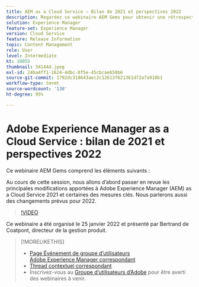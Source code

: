 ```yaml
---
title: AEM as a Cloud Service – Bilan de 2021 et perspectives 2022
description: Regardez ce webinaire AEM Gems pour obtenir une rétrospective d’AEM as a Cloud Service en 2021. Obtenez également une vue d’ensemble sur ce que vous réserve 2022.
solution: Experience Manager
feature-set: Experience Manager
version: Cloud Service
feature: Release Information
topic: Content Management
role: User
level: Intermediate
kt: 10055
thumbnail: 341444.jpeg
exl-id: 24ba4ff1-1624-4dbc-8f5e-45cbcae650b6
source-git-commit: 1792dc318643aec2c12613f621361d72a7a918b1
workflow-type: tm+mt
source-wordcount: '138'
ht-degree: 95%

---
```


# Adobe Experience Manager as a Cloud Service : bilan de 2021 et perspectives 2022

Ce webinaire AEM Gems comprend les éléments suivants :

Au cours de cette session, nous allons d’abord passer en revue les principales modifications apportées à Adobe Experience Manager (AEM) as a Cloud Service 2021 et certaines des mesures clés. Nous parlerons aussi des changements prévus pour 2022.

>[!VIDEO](https://video.tv.adobe.com/v/341444/?quality=12&learn=on)

Ce webinaire a été organisé le 25 janvier 2022 et présenté par Bertrand de Coatpont, directeur de la gestion produit.

>[!MORELIKETHIS]
>
>* [Page Événement de groupe d’utilisateurs Adobe Experience Manager correspondant](https://experienceleaguecommunities.adobe.com/t5/adobe-experience-manager-blogs/aem-gems-adobe-experience-manager-aem-as-a-cloud-service-2021/ba-p/437266)
>* [Thread contextuel correspondant](https://adobe.ly/3rqbSOz)
>* Inscrivez-vous au [Groupe d’utilisateurs d’Adobe](https://aem-augs.adobe.com/) pour être averti des webinaires à venir.
